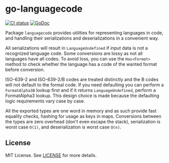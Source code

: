 # go-languagecode

[![CI status](https://github.com/Unity-Technologies/go-languagecode/workflows/CI/badge.svg)](https://github.com/Unity-Technologies/go-languagecode/actions)
[![GoDoc](https://godoc.org/github.com/Unity-Technologies/go-languagecode?status.svg)](https://godoc.org/github.com/Unity-Technologies/go-languagecode)

Package `languagecode` provides utilities for representing languages in code, and handling their serializations and deserializations in a convenient way.

All serializations will result in `LanguageUndefined` if input data is not a recognized language code. Some conversions are lossy as not all languages have all codes. To avoid loss, you can use the `Has<Format>` method to check whether the language has a code of the wanted format before conversion.

ISO-639-2 and ISO-639-2/B codes are treated distinctly and the B codes will not default to the formal code. If you need defaulting you can perform a `FormatAlpha3B` lookup first and if it returns `LanguageUndefined`, perform a FormatAlpha3 lookup. This design choice is made because the defaulting logic requirements vary case by case.

All the exported types are one word in memory and as such provide fast equality checks, hashing for usage as keys in maps. Conversions between the types are zero overhead (don't even escape the stack), serialization is worst case `O(1)`, and deserialization is worst case `O(n)`.

## License

MIT License. See [LICENSE](LICENSE) for more details.
